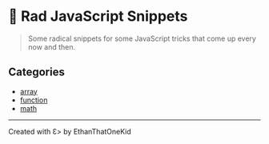 # 🧠 Rad JavaScript Snippets

> Some radical snippets for some JavaScript tricks that come up every now and then.

## Categories

* [array](array-snippets.js)
* [function](function-snippets.js)
* [math](math-snippets.js)

---

Created with Ɛ> by EthanThatOneKid

